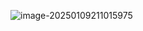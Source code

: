 ![image-20250109211015975](https://hexo-blog-anwen.oss-cn-beijing.aliyuncs.com/image/image-20250109211015975.png)